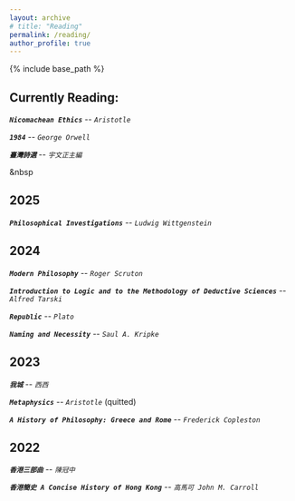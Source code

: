 ```yaml
---
layout: archive
# title: "Reading"
permalink: /reading/
author_profile: true
---
```


{% include base_path %}

## Currently Reading:

***`Nicomachean Ethics`***  --  *`Aristotle`*

***`1984`***  --  *`George Orwell`*

***`臺灣詩選`*** --  *`宇文正主編`*

&nbsp

## 2025

***`Philosophical Investigations`***  --  *`Ludwig Wittgenstein`*

## 2024

***`Modern Philosophy`***  --  *`Roger Scruton`*

***`Introduction to Logic and to the Methodology of Deductive Sciences`***  --  *`Alfred Tarski`*

***`Republic`***  --  *`Plato`*

***`Naming and Necessity`*** -- *`Saul A. Kripke`*

## 2023

***`我城`***  --  *`西西`*

***`Metaphysics`***  --  *`Aristotle`* (quitted)

***`A History of Philosophy: Greece and Rome`***  --  *`Frederick Copleston`*

## 2022

***`香港三部曲`***  --  *`陳冠中`*

***`香港簡史 A Concise History of Hong Kong`***  --  *`高馬可 John M. Carroll`*